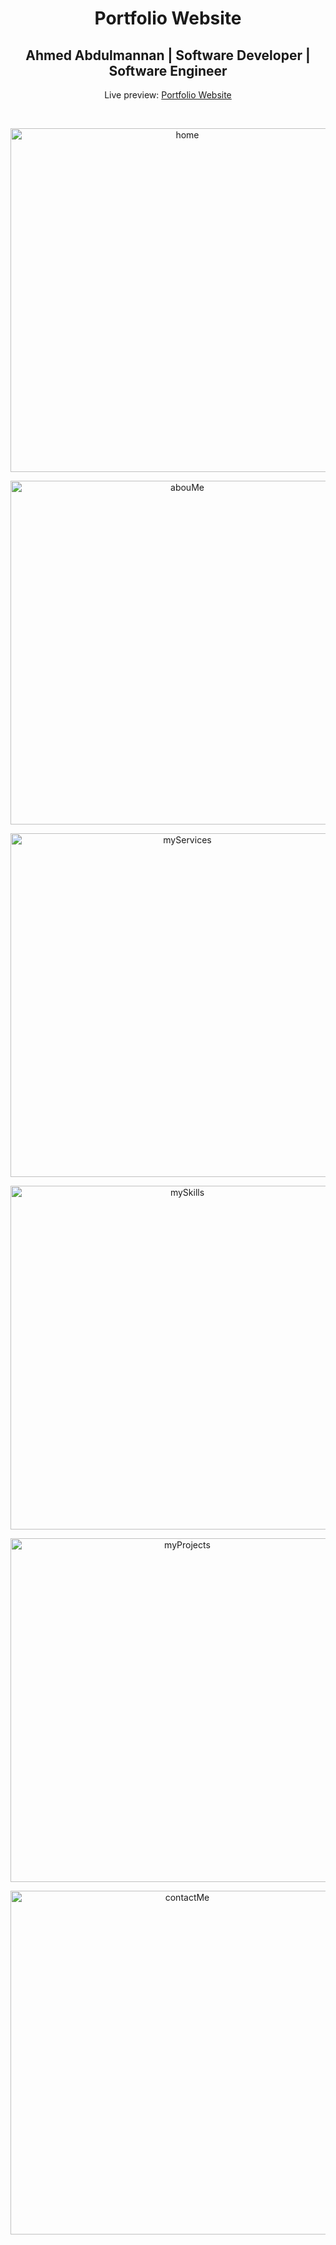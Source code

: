 <h1 align="center">Portfolio Website</h1>
<h2 align="center">Ahmed Abdulmannan | Software Developer | Software Engineer</h2>
<p align="center">Live preview: <a href="https://max7586.github.io/portfolio/">Portfolio Website</a></p><br>
<p align="center">
<img src="https://max7586.github.io/portfolio/images/home.png" width="550" alt="home">
</p>
<p align="center">
<img src="https://max7586.github.io/portfolio/images/aboutMe.png" width="550" alt="abouMe">
</p>
<p align="center">
<img src="https://max7586.github.io/portfolio/images/myServices.png" width="550" alt="myServices">
</p>
<p align="center">
<img src="https://max7586.github.io/portfolio/images/mySkills.png" width="550" alt="mySkills">
</p>
<p align="center">
<img src="https://max7586.github.io/portfolio/images/myProjects.png" width="550" alt="myProjects">
</p>
<p align="center">
<img src="https://max7586.github.io/portfolio/images/contactMe.png" width="550" alt="contactMe">
</p>